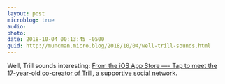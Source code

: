 ```yaml
---
layout: post
microblog: true
audio: 
photo: 
date: 2018-10-04 00:13:45 -0500
guid: http://muncman.micro.blog/2018/10/04/well-trill-sounds.html
---
```

Well, Trill sounds interesting: [From the iOS App Store —- Tap to meet the 17-year-old co-creator of Trill, a supportive social network](https://itunes.apple.com/us/story/id1426990890). 
